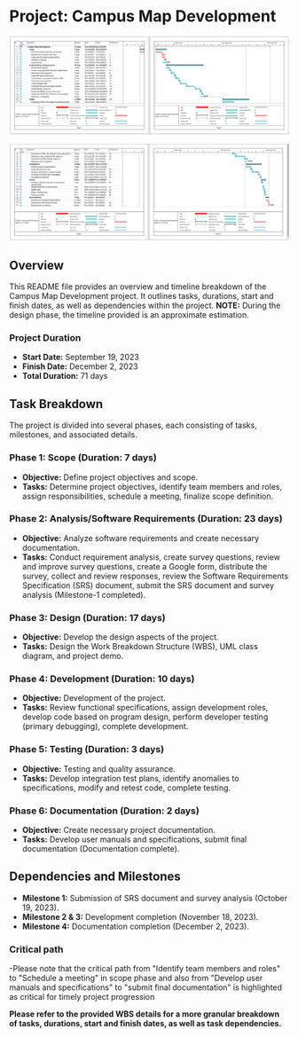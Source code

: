 # Project: Campus Map Development

![wbs-1 image](/Design/wbs-1.png)

![wbs-2 image](/Design/wbs-2.png)

## Overview
This README file provides an overview and timeline breakdown of the Campus Map Development project. It outlines tasks, durations, start and finish dates, as well as dependencies within the project.
**NOTE:** During the design phase, the timeline provided is an approximate estimation.

### Project Duration
- **Start Date:** September 19, 2023
- **Finish Date:** December 2, 2023
- **Total Duration:** 71 days

## Task Breakdown
The project is divided into several phases, each consisting of tasks, milestones, and associated details.

### Phase 1: Scope (Duration: 7 days)
- **Objective:** Define project objectives and scope.
- **Tasks:** Determine project objectives, identify team members and roles, assign responsibilities, schedule a meeting, finalize scope definition.

### Phase 2: Analysis/Software Requirements (Duration: 23 days)
- **Objective:** Analyze software requirements and create necessary documentation.
- **Tasks:** Conduct requirement analysis, create survey questions, review and improve survey questions, create a Google form, distribute the survey, collect and review responses, review the Software Requirements Specification (SRS) document, submit the SRS document and survey analysis (Milestone-1 completed).

### Phase 3: Design (Duration: 17 days)
- **Objective:** Develop the design aspects of the project.
- **Tasks:** Design the Work Breakdown Structure (WBS), UML class diagram, and project demo.

### Phase 4: Development (Duration: 10 days)
- **Objective:** Development of the project.
- **Tasks:** Review functional specifications, assign development roles, develop code based on program design, perform developer testing (primary debugging), complete development.

### Phase 5: Testing (Duration: 3 days)
- **Objective:** Testing and quality assurance.
- **Tasks:** Develop integration test plans, identify anomalies to specifications, modify and retest code, complete testing.

### Phase 6: Documentation (Duration: 2 days)
- **Objective:** Create necessary project documentation.
- **Tasks:** Develop user manuals and specifications, submit final documentation (Documentation complete).

## Dependencies and Milestones
- **Milestone 1:** Submission of SRS document and survey analysis (October 19, 2023).
- **Milestone 2 & 3:** Development completion (November 18, 2023).
- **Milestone 4:** Documentation completion (December 2, 2023).

### Critical path
-Please note that the critical path from "Identify team members and roles" to "Schedule a meeting" in scope phase and also from "Develop user manuals and specifications" to "submit final documentation" is highlighted as critical for timely project progression


**Please refer to the provided WBS details for a more granular breakdown of tasks, durations, start and finish dates, as well as task dependencies.**
